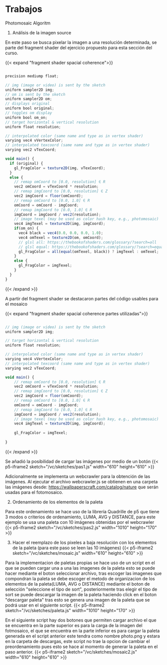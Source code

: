 # Trabajos

Photomosaic Algoritm

1. Análisis de la imagen source

En este paso se busca pixelar la imagen a una resolución determinada, se parte del fragment shader del ejercicio propuesto para esta sección del curso.


{{< expand "fragment shader spacial coherence">}}
```js

precision mediump float;

// img (image or video) is sent by the sketch
uniform sampler2D img;
// om is sent by the sketch
uniform sampler2D om;
// displays original
uniform bool original;
// toggles om display
uniform bool om_on;
// target horizontal & vertical resolution
uniform float resolution;

// interpolated color (same name and type as in vertex shader)
varying vec4 vVertexColor;
// interpolated texcoord (same name and type as in vertex shader)
varying vec2 vTexCoord;

void main() {
  if (original) {
    gl_FragColor = texture2D(img, vTexCoord);
  }
  else {
    // remap omCoord to [0.0, resolution] ∈ R
    vec2 omCoord = vTexCoord * resolution;
    // remap imgCoord to [0.0, resolution] ∈ Z
    vec2 imgCoord = floor(omCoord);
    // remap omCoord to [0.0, 1.0] ∈ R
    omCoord = omCoord - imgCoord;
    // remap imgCoord to [0.0, 1.0] ∈ R
    imgCoord = imgCoord / vec2(resolution);
    // image texel (may be used as color hash key, e.g., photomosaic)
    vec4 imgTexel = texture2D(img, imgCoord);
    if(om_on) {
      vec4 black = vec4(0.0, 0.0, 0.0, 1.0);
      vec4 omTexel = texture2D(om, omCoord);
      // glsl all: https://thebookofshaders.com/glossary/?search=all
      // glsl equal: https://thebookofshaders.com/glossary/?search=equal
      gl_FragColor = all(equal(omTexel, black)) ? imgTexel : omTexel;
    }
    else {
      gl_FragColor = imgTexel;
    }
  }
}

```
{{< /expand >}}


A partir del fragment shader se destacaron partes del código usables para el mosaico 


{{< expand "fragment shader spacial coherence partes utilizadas">}}
```js

// img (image or video) is sent by the sketch
uniform sampler2D img;

// target horizontal & vertical resolution
uniform float resolution;

// interpolated color (same name and type as in vertex shader)
varying vec4 vVertexColor;
// interpolated texcoord (same name and type as in vertex shader)
varying vec2 vTexCoord;

void main() {
    // remap omCoord to [0.0, resolution] ∈ R
    vec2 omCoord = vTexCoord * resolution;
    // remap imgCoord to [0.0, resolution] ∈ Z
    vec2 imgCoord = floor(omCoord);
    // remap omCoord to [0.0, 1.0] ∈ R
    omCoord = omCoord - imgCoord;
    // remap imgCoord to [0.0, 1.0] ∈ R
    imgCoord = imgCoord / vec2(resolution);
    // image texel (may be used as color hash key, e.g., photomosaic)
    vec4 imgTexel = texture2D(img, imgCoord);
    
    gl_FragColor = imgTexel;
    
}
```
{{< /expand >}}


Se añadió la posibilidad de cargar las imágenes por medio de un botón 
{{< p5-iframe2 sketch="/vc/sketches/pas1.js" width="610" height="610" >}}

Adicionalmente se implementa un webcrawler para la obtención de las imágenes. Al ejecutar el archivo webcrawler.js se obtienen en una carpeta las imágenes desde:
https://wallpaperscraft.com/catalog/nature que serán usadas para el fotomosaico.


2. Ordenamiento de los elementos de la paleta

Para este ordenamiento se hace uso de la librería Quadrille de p5 que tiene 3 modos  o criterios de ordenamiento,
LUMA, AVG y DISTANCE, para este ejemplo se usa una paleta con 10 imágenes obtenidas por el webcrawler
{{< p5-iframe2 sketch="/vc/sketches/pas2.js" width="1010" height="170" >}}


3. Hacer el reemplazo de los pixeles a baja resolución con los elementos de la paleta (para este paso se leen las 10 imágenes)
{{< p5-iframe2 sketch="/vc/sketches/mosaic.js" width="610" height="610" >}}

Para  la implementacion de paletas propias se hace uso de un script en el que se pueden cargar una a una las imagenes de la paleta esto se puede hacer mediante el boton seleccionar archivo, tras escoger las imagenes que compondran la paleta se debe escoger el metodo de organizacion de los elementos de la paleta(LUMA, AVG o DISTANCE) mediante el boton de selección "seleccione el tipo de sort", posteriormente tras elegir el tipo de sort se puede descargar la imagen de la paleta haciendo click en el boton "descargar paleta" tras esto se genera una imagen de la paleta que se podrá usar en el siguiente script.
{{< p5-iframe2 sketch="/vc/sketches/paleta.js" width="1010" height="170" >}}

En el siguiente script hay dos botones que permiten cargar archivo el que se encuentra en la parte superior es para la carga de la imagen del fotmosaico, el que se encuentra en la parte inferior es para cargar la paleta generada en el script anterior este tendra como nombre photo.png y estara en la carpeta de descargas, este script no trae la opcion de cambiar el preordenamiento pues esto se hace al momento de generar la paleta en el paso anterior.
{{< p5-iframe2 sketch="/vc/sketches/mosaic2.js" width="610" height="610" >}}